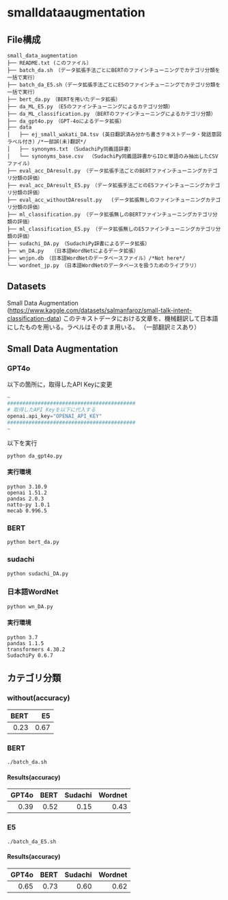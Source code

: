 # smalldataaugmentation
## File構成
```
small_data_augmentation
├── README.txt (このファイル）
├── batch_da.sh　（データ拡張手法ごとにBERTのファインチューニングでカテゴリ分類を一括で実行）
├── batch_da_E5.sh（データ拡張手法ごとにE5のファインチューニングでカテゴリ分類を一括で実行）
├── bert_da.py　（BERTを用いたデータ拡張）
├── da_ML_E5.py　（E5のファインチューニングによるカテゴリ分類）
├── da_ML_classification.py　（BERTのファインチューニングによるカテゴリ分類）
├── da_gpt4o.py　（GPT-4oによるデータ拡張）
├── data
│   ├── ej_small_wakati_DA.tsv (英日翻訳済み分かち書きテキストデータ・発話意図ラベル付き）/*一部誤(未)翻訳*/
│   ├── synonyms.txt　（SudachiPy同義語辞書）
│   └── synonyms_base.csv 　（SudachiPy同義語辞書からIDと単語のみ抽出したCSVファイル）
├── eval_acc_DAresult.py （データ拡張手法ごとのBERTファインチューニングカテゴリ分類の評価）
├── eval_acc_DAresult_E5.py　（データ拡張手法ごとのE5ファインチューニングカテゴリ分類の評価）
├── eval_acc_withoutDAresult.py   (データ拡張無しのファインチューニングカテゴリ分類の評価）
├── ml_classification.py （データ拡張無しのBERTファインチューニングカテゴリ分類の評価）
├── ml_classification_E5.py （データ拡張無しのE5ファインチューニングカテゴリ分類の評価）
├── sudachi_DA.py　（SudachiPy辞書によるデータ拡張）
├── wn_DA.py　　（日本語WordNetによるデータ拡張）
├── wnjpn.db　（日本語WordNetのデータベースファイル）/*Not here*/
└── wordnet_jp.py　（日本語WordNetのデータベースを扱うためのライブラリ）
```

## Datasets
Small Data Augmentation (https://www.kaggle.com/datasets/salmanfaroz/small-talk-intent-classification-data)
このテキストデータにおける文章を、機械翻訳して日本語にしたものを用いる。ラベルはそのまま用いる。
（一部翻訳ミスあり）

## Small Data Augmentation
### GPT4o
以下の箇所に，取得したAPI Keyに変更
```python:da_gpt4o.py
~
##########################################
# 取得したAPI Keyを以下に代入する
openai.api_key="OPENAI_API_KEY"
##########################################
~
```
以下を実行
```
python da_gpt4o.py
```
#### 実行環境
```
python 3.10.9
openai 1.51.2
pandas 2.0.3
natto-py 1.0.1
mecab 0.996.5
```
### BERT
```
python bert_da.py
```
### sudachi
```
python sudachi_DA.py
```
### 日本語WordNet
```
python wn_DA.py
```
#### 実行環境
```
python 3.7
pandas 1.1.5
transformers 4.30.2
SudachiPy 0.6.7
```
## カテゴリ分類
### without(accuracy)
|BERT|E5|
|---:|---:|
|0.23|0.67|

### BERT
```
./batch_da.sh
```
#### Results(accuracy)
|GPT4o|BERT|Sudachi|Wordnet|
|---:|---:|---:|---:|
|0.39|0.52|0.15|0.43|

### E5
```
./batch_da_E5.sh
```
#### Results(accuracy)
|GPT4o|BERT|Sudachi|Wordnet|
|---:|---:|---:|---:|
|0.65|0.73|0.60|0.62|
